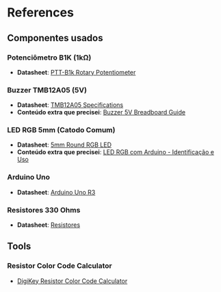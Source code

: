 # References

## Componentes usados

### Potenciômetro B1K (1kΩ)
- **Datasheet**: [PTT-B1k Rotary Potentiometer](https://www.protechtrader.com/manuals/PTT-B1k-Rotary-Potentiometer-Datasheet.pdf)

### Buzzer TMB12A05 (5V)
- **Datasheet**: [TMB12A05 Specifications](https://www.quick-teck.co.uk/Management/EEUploadFile/1420788438.pdf)
- **Conteúdo extra que precisei**: [Buzzer 5V Breadboard Guide](https://osoyoo.com/2017/05/05/buzzer-5v-breadboard-friendlytmb12a05/)

### LED RGB 5mm (Catodo Comum)
- **Datasheet**: [5mm Round RGB LED](https://www.farnell.com/datasheets/3497864.pdf)
- **Conteúdo extra que precisei**: [LED RGB com Arduino - Identificação e Uso](https://www.squids.com.br/arduino/software/dicas-de-software/372-led-rgb-anodo-comum-ou-o-led-rgb-catodo-comum-como-identificar-e-usar-com-arduino-cirucito-e-programacao)

### Arduino Uno
- **Datasheet**: [Arduino Uno R3](https://www.farnell.com/datasheets/1682209.pdf)

### Resistores 330 Ohms
- **Datasheet**: [Resistores](https://assets.rs-online.com/v1699613067/Datasheets/7ec977c91977fd4e95a020bd86d6d6c5.pdf)

## Tools

### Resistor Color Code Calculator
- [DigiKey Resistor Color Code Calculator](https://www.digikey.com.br/pt/resources/conversion-calculators/conversion-calculator-resistor-color-code)

